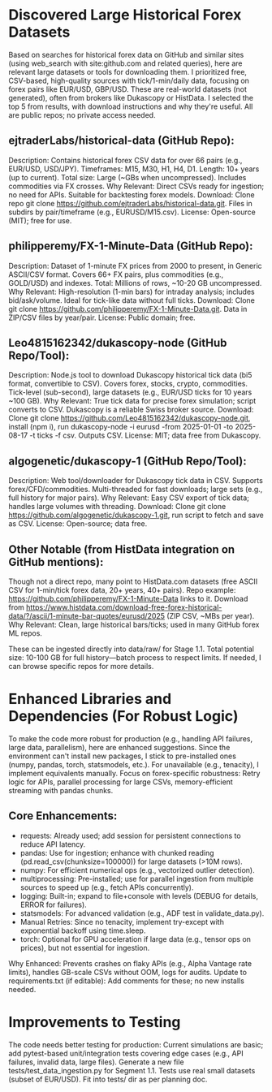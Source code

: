 # Discovered Large Historical Forex Datasets

Based on searches for historical forex data on GitHub and similar sites (using web_search with site:github.com and related queries), here are relevant large datasets or tools for downloading them. I prioritized free, CSV-based, high-quality sources with tick/1-min/daily data, focusing on forex pairs like EUR/USD, GBP/USD. These are real-world datasets (not generated), often from brokers like Dukascopy or HistData. I selected the top 5 from results, with download instructions and why they're useful. All are public repos; no private access needed.

## ejtraderLabs/historical-data (GitHub Repo):

Description: Contains historical forex CSV data for over 66 pairs (e.g., EUR/USD, USD/JPY). Timeframes: M15, M30, H1, H4, D1. Length: 10+ years (up to current). Total size: Large (~GBs when uncompressed). Includes commodities via FX crosses.
Why Relevant: Direct CSVs ready for ingestion; no need for APIs. Suitable for backtesting forex models.
Download: Clone repo git clone https://github.com/ejtraderLabs/historical-data.git. Files in subdirs by pair/timeframe (e.g., EURUSD/M15.csv).
License: Open-source (MIT); free for use.

## philipperemy/FX-1-Minute-Data (GitHub Repo):

Description: Dataset of 1-minute FX prices from 2000 to present, in Generic ASCII/CSV format. Covers 66+ FX pairs, plus commodities (e.g., GOLD/USD) and indexes. Total: Millions of rows, ~10-20 GB uncompressed.
Why Relevant: High-resolution (1-min bars) for intraday analysis; includes bid/ask/volume. Ideal for tick-like data without full ticks.
Download: Clone git clone https://github.com/philipperemy/FX-1-Minute-Data.git. Data in ZIP/CSV files by year/pair.
License: Public domain; free.

## Leo4815162342/dukascopy-node (GitHub Repo/Tool):

Description: Node.js tool to download Dukascopy historical tick data (bi5 format, convertible to CSV). Covers forex, stocks, crypto, commodities. Tick-level (sub-second), large datasets (e.g., EUR/USD ticks for 10 years ~100 GB).
Why Relevant: True tick data for precise forex simulation; script converts to CSV. Dukascopy is a reliable Swiss broker source.
Download: Clone git clone https://github.com/Leo4815162342/dukascopy-node.git, install (npm i), run dukascopy-node -i eurusd -from 2025-01-01 -to 2025-08-17 -t ticks -f csv. Outputs CSV.
License: MIT; data free from Dukascopy.

## algogenetic/dukascopy-1 (GitHub Repo/Tool):

Description: Web tool/downloader for Dukascopy tick data in CSV. Supports forex/CFD/commodities. Multi-threaded for fast downloads; large sets (e.g., full history for major pairs).
Why Relevant: Easy CSV export of tick data; handles large volumes with threading.
Download: Clone git clone https://github.com/algogenetic/dukascopy-1.git, run script to fetch and save as CSV.
License: Open-source; data free.

## Other Notable (from HistData integration on GitHub mentions):

Though not a direct repo, many point to HistData.com datasets (free ASCII CSV for 1-min/tick forex data, 20+ years, 40+ pairs). Repo example: https://github.com/philipperemy/FX-1-Minute-Data links to it. Download from https://www.histdata.com/download-free-forex-historical-data/?/ascii/1-minute-bar-quotes/eurusd/2025 (ZIP CSV, ~MBs per year).
Why Relevant: Clean, large historical bars/ticks; used in many GitHub forex ML repos.

These can be ingested directly into data/raw/ for Stage 1.1. Total potential size: 10-100 GB for full history—batch process to respect limits. If needed, I can browse specific repos for more details.

# Enhanced Libraries and Dependencies (For Robust Logic)

To make the code more robust for production (e.g., handling API failures, large data, parallelism), here are enhanced suggestions. Since the environment can't install new packages, I stick to pre-installed ones (numpy, pandas, torch, statsmodels, etc.). For unavailable (e.g., tenacity), I implement equivalents manually. Focus on forex-specific robustness: Retry logic for APIs, parallel processing for large CSVs, memory-efficient streaming with pandas chunks.

## Core Enhancements:

*   requests: Already used; add session for persistent connections to reduce API latency.
*   pandas: Use for ingestion; enhance with chunked reading (pd.read_csv(chunksize=100000)) for large datasets (>10M rows).
*   numpy: For efficient numerical ops (e.g., vectorized outlier detection).
*   multiprocessing: Pre-installed; use for parallel ingestion from multiple sources to speed up (e.g., fetch APIs concurrently).
*   logging: Built-in; expand to file+console with levels (DEBUG for details, ERROR for failures).
*   statsmodels: For advanced validation (e.g., ADF test in validate_data.py).
*   Manual Retries: Since no tenacity, implement try-except with exponential backoff using time.sleep.
*   torch: Optional for GPU acceleration if large data (e.g., tensor ops on prices), but not essential for ingestion.

Why Enhanced: Prevents crashes on flaky APIs (e.g., Alpha Vantage rate limits), handles GB-scale CSVs without OOM, logs for audits.
Update to requirements.txt (if editable): Add comments for these; no new installs needed.

# Improvements to Testing

The code needs better testing for production: Current simulations are basic; add pytest-based unit/integration tests covering edge cases (e.g., API failures, invalid data, large files). Generate a new file tests/test_data_ingestion.py for Segment 1.1. Tests use real small datasets (subset of EUR/USD). Fit into tests/ dir as per planning doc.
